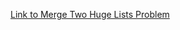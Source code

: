 [Link to Merge Two Huge Lists Problem](https://app.codesignal.com/interview-practice/task/6rE3maCQwrZS3Mm2H)
